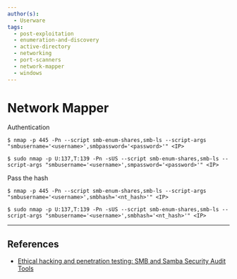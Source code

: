 ```yaml
---
author(s):
  - Userware
tags:
  - post-exploitation
  - enumeration-and-discovery
  - active-directory
  - networking
  - port-scanners
  - network-mapper
  - windows
---
```

# Network Mapper

Authentication

```
$ nmap -p 445 -Pn --script smb-enum-shares,smb-ls --script-args "smbusername='<username>',smbpassword='<password>'" <IP>

$ sudo nmap -p U:137,T:139 -Pn -sUS --script smb-enum-shares,smb-ls --script-args "smbusername='<username>',smpassword='<password>'" <IP>
```

Pass the hash

```
$ nmap -p 445 -Pn --script smb-enum-shares,smb-ls --script-args "smbusername='<username>',smbhash='<nt_hash>'" <IP>

$ sudo nmap -p U:137,T:139 -Pn -sUS --script smb-enum-shares,smb-ls --script-args "smbusername='<username>',smbhash='<nt_hash>'" <IP>
```

---
## References

- [Ethical hacking and penetration testing: SMB and Samba Security Audit Tools](https://miloserdov.org/?p=4066)